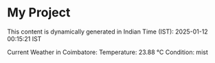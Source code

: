 # My Project

This content is dynamically generated in Indian Time (IST): 2025-01-12 00:15:21 IST


Current Weather in Coimbatore:
Temperature: 23.88 °C
Condition: mist
